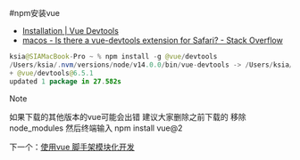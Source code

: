 #npm安装vue
- [Installation | Vue Devtools](https://devtools.vuejs.org/guide/installation.html#standalone)
- [macos - Is there a vue-devtools extension for Safari? - Stack Overflow](https://stackoverflow.com/questions/47833789/is-there-a-vue-devtools-extension-for-safari)

```java
ksia@SIAMacBook-Pro ~ % npm install -g @vue/devtools
/Users/ksia/.nvm/versions/node/v14.0.0/bin/vue-devtools -> /Users/ksia/.nvm/versions/node/v14.0.0/lib/node_modules/@vue/devtools/bin.js
+ @vue/devtools@6.5.1
updated 1 package in 27.582s
```

>[!note]
>如果下载的其他版本的vue可能会出错  建议大家删除之前下载的 移除node_modules 然后终端输入 npm install vue@2


下一个：[使用vue 脚手架模块化开发](课程&笔记/技术栈/尚硅谷/谷粒商城/步骤与问题/recources/使用vue%20脚手架模块化开发.md)